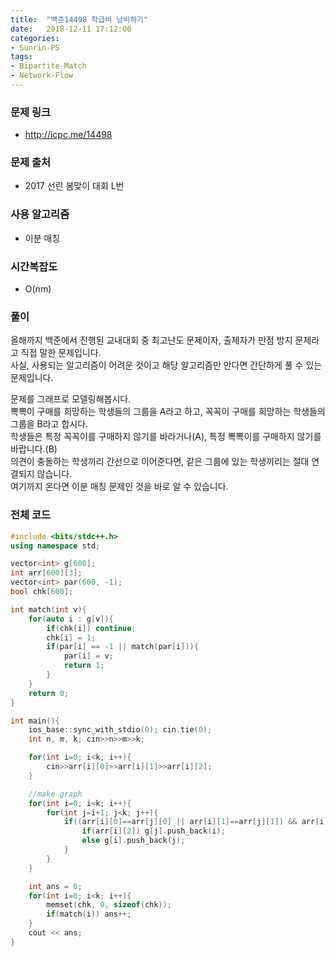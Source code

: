 ```yaml
---
title:  "백준14498 학급비 낭비하기"
date:   2018-12-11 17:12:00
categories:
- Sunrin-PS
tags:
- Bipartite-Match
- Network-Flow
---
```


### 문제 링크
* http://icpc.me/14498

### 문제 출처
* 2017 선린 봄맞이 대회 L번

### 사용 알고리즘
* 이분 매칭

### 시간복잡도
* O(nm)

### 풀이
올해까지 백준에서 진행된 교내대회 중 최고난도 문제이자, 출제자가 만점 방지 문제라고 직접 말한 문제입니다.<br>
사실, 사용되는 알고리즘이 어려운 것이고 해당 알고리즘만 안다면 간단하게 풀 수 있는 문제입니다.

문제를 그래프로 모델링해봅시다.<br>
뽁뽁이 구매를 희망하는 학생들의 그룹을 A라고 하고, 꼭꼭이 구매를 희망하는 학생들의 그룹을 B라고 합시다.<br>
학생들은 특정 꼭꼭이를 구매하지 않기를 바라거나(A), 특정 뽁뽁이를 구매하지 않기를 바랍니다.(B)<br>
의견이 충돌하는 학생끼리 간선으로 이어준다면, 같은 그룹에 있는 학생끼리는 절대 연결되지 않습니다.<br>
여기까지 온다면 이분 매칭 문제인 것을 바로 알 수 있습니다.

### 전체 코드
```cpp
#include <bits/stdc++.h>
using namespace std;

vector<int> g[600];
int arr[600][3];
vector<int> par(600, -1);
bool chk[600];

int match(int v){
	for(auto i : g[v]){
		if(chk[i]) continue;
		chk[i] = 1;
		if(par[i] == -1 || match(par[i])){
			par[i] = v;
			return 1;
		}
	}
	return 0;
}

int main(){
	ios_base::sync_with_stdio(0); cin.tie(0);
	int n, m, k; cin>>n>>m>>k;

	for(int i=0; i<k; i++){
		cin>>arr[i][0]>>arr[i][1]>>arr[i][2];
	}

	//make graph
	for(int i=0; i<k; i++){
		for(int j=i+1; j<k; j++){
			if((arr[i][0]==arr[j][0] || arr[i][1]==arr[j][1]) && arr[i][2]!=arr[j][2]){
				if(arr[i][2]) g[j].push_back(i);
				else g[i].push_back(j);
			}
		}
	}

	int ans = 0;
	for(int i=0; i<k; i++){
		memset(chk, 0, sizeof(chk));
		if(match(i)) ans++;
	}
	cout << ans;
}
```
